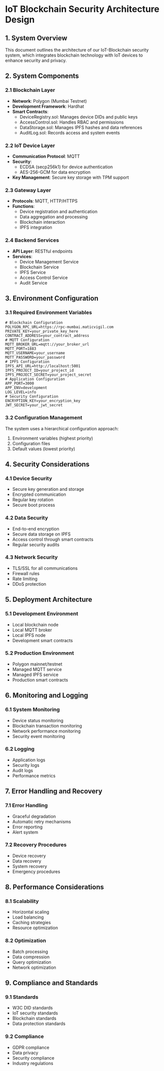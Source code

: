 # IoT Blockchain Security Architecture Design

## 1. System Overview

This document outlines the architecture of our IoT-Blockchain security system, which integrates blockchain technology with IoT devices to enhance security and privacy.

## 2. System Components

### 2.1 Blockchain Layer
- **Network**: Polygon (Mumbai Testnet)
- **Development Framework**: Hardhat
- **Smart Contracts**:
  - DeviceRegistry.sol: Manages device DIDs and public keys
  - AccessControl.sol: Handles RBAC and permissions
  - DataStorage.sol: Manages IPFS hashes and data references
  - AuditLog.sol: Records access and system events

### 2.2 IoT Device Layer
- **Communication Protocol**: MQTT
- **Security**:
  - ECDSA (secp256k1) for device authentication
  - AES-256-GCM for data encryption
- **Key Management**: Secure key storage with TPM support

### 2.3 Gateway Layer
- **Protocols**: MQTT, HTTP/HTTPS
- **Functions**:
  - Device registration and authentication
  - Data aggregation and processing
  - Blockchain interaction
  - IPFS integration

### 2.4 Backend Services
- **API Layer**: RESTful endpoints
- **Services**:
  - Device Management Service
  - Blockchain Service
  - IPFS Service
  - Access Control Service
  - Audit Service

## 3. Environment Configuration

### 3.1 Required Environment Variables

```env
# Blockchain Configuration
POLYGON_RPC_URL=https://rpc-mumbai.maticvigil.com
PRIVATE_KEY=your_private_key_here
CONTRACT_ADDRESS=your_contract_address
# MQTT Configuration
MQTT_BROKER_URL=mqtt://your_broker_url
MQTT_PORT=1883
MQTT_USERNAME=your_username
MQTT_PASSWORD=your_password
# IPFS Configuration
IPFS_API_URL=http://localhost:5001
IPFS_PROJECT_ID=your_project_id
IPFS_PROJECT_SECRET=your_project_secret
# Application Configuration
APP_PORT=3000
APP_ENV=development
LOG_LEVEL=info
# Security Configuration
ENCRYPTION_KEY=your_encryption_key
JWT_SECRET=your_jwt_secret
```

### 3.2 Configuration Management

The system uses a hierarchical configuration approach:
1. Environment variables (highest priority)
2. Configuration files
3. Default values (lowest priority)

## 4. Security Considerations

### 4.1 Device Security
- Secure key generation and storage
- Encrypted communication
- Regular key rotation
- Secure boot process

### 4.2 Data Security
- End-to-end encryption
- Secure data storage on IPFS
- Access control through smart contracts
- Regular security audits

### 4.3 Network Security
- TLS/SSL for all communications
- Firewall rules
- Rate limiting
- DDoS protection

## 5. Deployment Architecture

### 5.1 Development Environment
- Local blockchain node
- Local MQTT broker
- Local IPFS node
- Development smart contracts

### 5.2 Production Environment
- Polygon mainnet/testnet
- Managed MQTT service
- Managed IPFS service
- Production smart contracts

## 6. Monitoring and Logging

### 6.1 System Monitoring
- Device status monitoring
- Blockchain transaction monitoring
- Network performance monitoring
- Security event monitoring

### 6.2 Logging
- Application logs
- Security logs
- Audit logs
- Performance metrics

## 7. Error Handling and Recovery

### 7.1 Error Handling
- Graceful degradation
- Automatic retry mechanisms
- Error reporting
- Alert system

### 7.2 Recovery Procedures
- Device recovery
- Data recovery
- System recovery
- Emergency procedures

## 8. Performance Considerations

### 8.1 Scalability
- Horizontal scaling
- Load balancing
- Caching strategies
- Resource optimization

### 8.2 Optimization
- Batch processing
- Data compression
- Query optimization
- Network optimization

## 9. Compliance and Standards

### 9.1 Standards
- W3C DID standards
- IoT security standards
- Blockchain standards
- Data protection standards

### 9.2 Compliance
- GDPR compliance
- Data privacy
- Security compliance
- Industry regulations